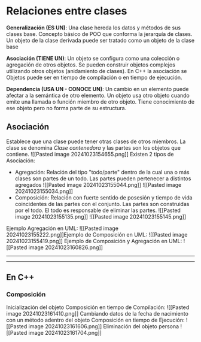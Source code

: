 # Relaciones entre clases

**Generalización (ES UN)**: Una clase hereda los datos y métodos de sus clases  base. Concepto básico de POO que conforma la jerarquía de clases. Un objeto de la clase derivada puede ser tratado como un objeto de la clase base

**Asociación (TIENE UN)**: Un objeto se configura como una colección o agregación de otros objetos. Se pueden construir objetos complejos utilizando otros objetos (anidamiento de clases). En C++ la asociación se Objetos puede ser en tiempo de compilación o en tiempo de ejecución.

**Dependencia (USA UN - CONOCE UN)**: Un cambio en un elemento puede afectar a la semántica de otro elemento. Un objeto usa otro objeto cuando emite una llamada o función miembro de otro objeto. Tiene conocimiento de ese objeto pero no forma parte de su estructura.

## Asociación
Establece que una clase puede tener otras clases de otros miembros. La clase se denomina *Clase contenedora* y las partes son los objetos que contiene.
![[Pasted image 20241023154655.png]]
Existen 2 tipos de Asociación:
- Agregación: Relación del tipo "todo/parte" dentro de la cual una o más clases son partes de un todo. Las partes pueden pertenecer a distintos agregados
![[Pasted image 20241023155044.png]]
![[Pasted image 20241023155034.png]]
- Composición: Relación con fuerte sentido de posesión y tiempo de vida coincidentes de las partes con el conjunto. Las partes son construidas por el todo. El todo es responsable de eliminar las partes.
![[Pasted image 20241023155135.png]]
![[Pasted image 20241023155145.png]]

Ejemplo Agregación en UML:
![[Pasted image 20241023155222.png]]Ejemplo de Composición en UML:
![[Pasted image 20241023155419.png]]
Ejemplo de Composición y Agregación en UML:
![[Pasted image 20241023160826.png]]

---
---

## En C++

### Composición

Inicialización del objeto
Composición en tiempo de Compilación:
![[Pasted image 20241023161410.png]]
Cambiando datos de la fecha de nacimiento con un método adentro del objeto
Composición en tiempo de Ejecución:
![[Pasted image 20241023161606.png]]
Eliminación del objeto persona
![[Pasted image 20241023161704.png]]
